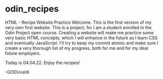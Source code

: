 # odin_recipes
HTML - Recipe Website Practice
Welcome. This is the first version of my very own first website.
This is a project, for I am a student enrolled in the Odin Project open course.
Creating a website will make me practice some very basic HTML concepts, which I will enhance in the future as I learn CSS and eventually JavaScript.
I'll try to keep my commit atomic and make sure I create a very thorough list of my progress, both for me and for my dear future employers.

Today is 04.04.22.
 Enjoy the recipes!

-GODUvaldi